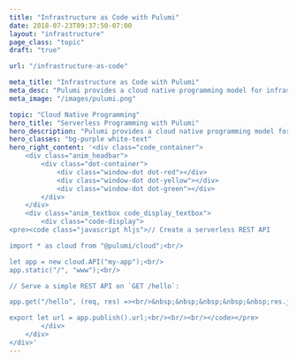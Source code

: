 ```yaml
---
title: "Infrastructure as Code with Pulumi"
date: 2018-07-23T09:37:50-07:00
layout: "infrastructure"
page_class: "topic"
draft: "true"

url: "/infrastructure-as-code"

meta_title: "Infrastructure as Code with Pulumi"
meta_desc: "Pulumi provides a cloud native programming model for infrastructure as code. Any code, any cloud, any app."
meta_image: "/images/pulumi.png"

topic: "Cloud Native Programming"
hero_title: "Serverless Programming with Pulumi"
hero_description: "Pulumi provides a cloud native programming model for infrastructure as code: from high-level multi-cloud, to fine-grained cloud-specific libraries.<br><br>Any code, any cloud, any language."
hero_classes: "bg-purple white-text"
hero_right_content: '<div class="code_container">
    <div class="anim_headbar">
        <div class="dot-container">
            <div class="window-dot dot-red"></div>
            <div class="window-dot dot-yellow"></div>
            <div class="window-dot dot-green"></div>
        </div>
    </div>
    <div class="anim_textbox code_display_textbox">
        <div class="code-display">
<pre><code class="javascript hljs">// Create a serverless REST API

import * as cloud from "@pulumi/cloud";<br/>

let app = new cloud.API("my-app");<br/>
app.static("/", "www");<br/>

// Serve a simple REST API on `GET /hello`:

app.get("/hello", (req, res) =><br/>&nbsp;&nbsp;&nbsp;&nbsp;&nbsp;res.json({ hello: "World!" }));</br>

export let url = app.publish().url;<br/><br/><br/></code></pre>
        </div>
    </div>
</div>'
---
```

